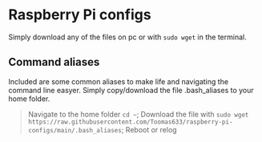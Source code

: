 # Raspberry Pi configs

Simply download any of the files on pc or with `sudo wget` in the terminal.




## Command aliases
Included are some common aliases to make life and navigating the command line easyer. Simply copy/download the file .bash_aliases to your home folder.
> Navigate to the home folder `cd ~`;
> Download the file with `sudo wget https://raw.githubusercontent.com/Toomas633/raspberry-pi-configs/main/.bash_aliases`;
> Reboot or relog
